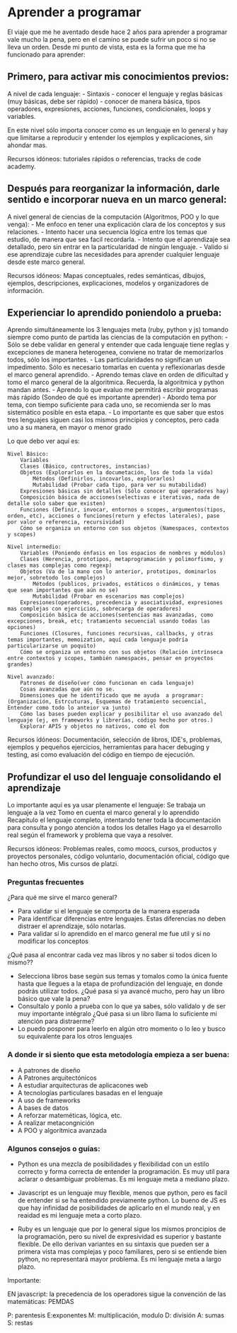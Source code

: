 # Aprender a programar

El viaje que me he aventado desde hace 2 años para aprender a programar vale mucho la pena, pero en el camino se puede sufrir un poco si no se lleva un orden. Desde mi punto de vista, esta es la forma que me ha funcionado para aprender:

## Primero, para activar mis conocimientos previos:

A nivel de cada lenguaje:
 	- Sintaxis
	- conocer el lenguaje y reglas básicas (muy básicas, debe ser rápido)
	- conocer de manera básica, tipos operadores, expresiones, acciones, funciones, condicionales, loops y variables.

En este nivel sólo importa conocer como es un lenguaje en lo general y hay que limitarse a reproducir y entender los ejemplos y explicaciones, sin ahondar mas.

Recursos idóneos: tutoriales rápidos o referencias, tracks de code academy.

## Después para reorganizar la información, darle sentido e incorporar nueva en un marco general:

A nivel general de ciencias de la computación (Algoritmos, POO y lo que venga):
	- Me enfoco en tener una explicación clara de los conceptos y sus relaciones.
	- Intento hacer una secuencia lógica entre los temas que estudio, de manera que sea facil recordarla.
	- Intento que el aprendizaje sea detallado, pero sin entrar en la particularidad de ningún lenguaje.
	- Valido si ese aprendizaje cubre las necesidades para aprender cualquier lenguaje desde este marco general.

Recursos idóneos: Mapas conceptuales, redes semánticas, dibujos, ejemplos, descripciones, explicaciones, modelos y organizadores de información.

## Experienciar lo aprendido poniendolo a prueba:

Aprendo simultáneamente los 3 lenguajes meta (ruby, python y js) tomando siempre como punto de partida las ciencias de la computación en python:
	- Sólo se debe validar en general y entender que cada lenguaje tiene reglas y excepciones de manera heterogenea, conviene no tratar de memorizarlos todos, sólo los importantes.
	- Las particularidades no significan un impedimento. Sólo es necesario tomarlas en cuenta y reflexionarlas desde el marco general aprendido.
	- Aprendo temas clave en orden de dificultad y tomo el marco general de la algoritmica. Recuerda, la algoritmica y python mandan antes. 
	- Aprendo lo que evaluo me permitirá escribir programas más rápido (Sondeo de qué es importante aprender)
	- Abordo tema por tema, con tiempo suficiente para cada uno, se recomienda ser lo mas sistemático posible en esta etapa.
	- Lo importante es que saber que estos tres lenguajes siguen casi los mismos principios y conceptos, pero cada uno a su manera, en mayor o menor grado

Lo que debo ver aquí es:

	Nivel Básico:
		Variables
		Clases (Básico, contructores, instancias)
		Objetos (Explorarlos en la documetación, los de toda la vida)
			Métodos (Definirlos, incovarlos, explorarlos)
			Mutabilidad (Probar cada tipo, para ver su mutabilidad)
		Expresiones básicas sin detalles (Sólo conocer qué operadores hay)
		Composición básica de acciones(selectivas e iterativas, nada de detalle solo saber que existen)
		Funciones (Definir, invocar, entornos o scopes, argumentos(tipos, orden, etc), acciones o funciones(return y efectos laterales), pase por valor o referencia, recursividad)
		Cómo se organiza un entorno con sus objetos (Namespaces, contextos y scopes)

	Nivel intermedio:
		Variables (Poniendo énfasis en los espacios de nombres y módulos)
		Clases (Herencia, prototipos, metaprogramación y polimorfismo, y clases mas complejas como regexp)
		Objetos (Va de la mano con lo anterior, prototipos, dominarlos mejor, sobretodo los complejos)
			Métodos (publicos, privados, estáticos o dinámicos, y temas que sean importantes que aún no se)
			Mutabilidad (Probar en escenarios mas complejos)
		Expresiones(operadores, precedencia y asociatividad, expresiones mas complejas con ejercicios, sobrecarga de operadores)
		Composición básica de acciones(sentencias mas avanzadas, como excepciones, break, etc; tratamiento secuencial usando todas las opciones)
		Funciones (Closures, funciones recursivas, callbacks, y otras temas importantes, memoization, aquí cada lenguaje podría particularizarse un poquito)
		Cómo se organiza un entorno con sus objetos (Relación intrínseca entre contextos y scopes, también namespaces, pensar en proyectos grandes)

	Nivel avanzado:
		Patrones de diseño(ver cómo funcionan en cada lenguaje)
		Cosas avanzadas que aún no se.
		Dimensiones que he identificado que me ayuda  a programar: (Organización, Estrcuturas, Esquemas de tratamiento secuencial, Entender como todo lo anteior va junto)
		Cómo las bases pueden explicar y posibilitar el uso avanzado del lenguaje (ej, en frameworks y librerías, código hecho por otros.)
		Explorar APIS y objetos no nativos, como el dom

Recursos idóneos: Documentación, selección de libros, IDE's, problemas, ejemplos y pequeños ejercicios, herramientas para hacer debuging y testing, así como evaluación del código en tiempo de ejecución.

## Profundizar el uso del lenguaje consolidando el aprendizaje

Lo importante aquí es ya usar plenamente el lenguaje:
	Se trabaja un lenguaje a la vez
	Tomo en cuenta el marco general y lo aprendido
	Recapitulo el lenguaje completo, intentando tener toda la documentación para consulta y pongo atención a todos los detalles
	Hago ya el desarrollo real según el framework y problema que vaya a resolver.

Recursos idóneos: Problemas reales, como moocs, cursos, productos y proyectos personales, código voluntario, documentación oficial, código que han hecho otros, Mis cursos de platzi.


### Preguntas frecuentes

¿Para qué me sirve el marco general?
- Para validar si el lenguaje se comporta de la manera esperada
- Para identificar diferencias entre lenguajes. Estas diferencias no deben distraer el aprendizaje, sólo notarlas.
- Para validar si lo aprendido en el marco general me fue util y si no modificar los conceptos

¿Qué pasa al encontrar cada vez mas libros y no saber si todos dicen lo mismo??
- Selecciona libros base según sus temas y tomalos como la única fuente hasta que llegues a la etapa de profundización del lenguaje, en donde podrás utilizar todos.
¿Qué pasa si ya avancé mucho, pero hay un libro básico que vale la pena?
- Consultalo y ponlo a prueba con lo que ya sabes, sólo valídalo y de ser muy importante intégralo
¿Qué pasa si un libro llama lo suficiente mi atención para distraerme?
- Lo puedo posponer para leerlo en algún otro momento o lo leo y busco su equivalente para los otros lenguajes

### A donde ir si siento que esta metodología empieza a ser buena:
- A patrones de diseño
- A Patrones arquitectónicos
- A estudiar arquitecturas de aplicacones web
- A tecnologías particulares basadas en el lenguaje
- A uso de frameworks
- A bases de datos
- A reforzar mateméticas, lógica, etc.
- A realizar metacongnición
- A POO y algoritmica avanzada

### Algunos consejos o guías:

- Python es una mezcla de posibilidades y flexibilidad con un estilo correcto y forma correcta de entender la programación. Es muy util para aclarar o desambiguar problemas. Es mi lenguaje meta a mediano plazo.

- Javascript es un lenguaje muy flexible, menos que python, pero es facil de entender si se ha entendido previamente python. Lo bueno de JS es que hay infinidad de posibilidades de aplicarlo en el mundo real, y en reaidad es mi lenguaje meta a corto plazo.

- Ruby es un lenguaje que por lo general sigue los mismos proncipios de la programación, pero su nivel de expresividad es superior y bastante flexible. De ello derivan variantes en su sintaxis que pueden ser a primera vista mas complejas y poco familiares, pero si se entiende bien python, no representará mayor problema. Es mi lenguaje meta a largo plazo.




Importante:

EN javascript: la precedencia de los operadores sigue la convención de las matemáticas: PEMDAS

P: parentesis
E:exponentes
M: multiplicación, modulo
D: división
A: sumas
S: restas